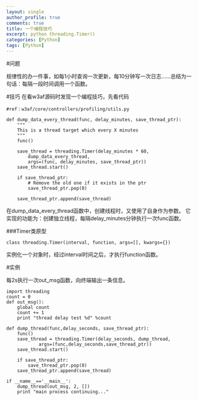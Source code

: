 ```yaml
---
layout: single
author_profile: true
comments: true
title: 一个编程技巧
excerpt: python threading.Timer() 
categories: [Python]
tags: [Python]
---
```


#问题

规律性的办一件事，如每1小时查询一次更新，每10分钟写一次日志……总结为一句话：每隔一段时间调用一个函数。

#技巧
在看w3af源码时发现一个编程技巧，先看代码

	#ref：w3af/core/controllers/profiling/utils.py

	def dump_data_every_thread(func, delay_minutes, save_thread_ptr):
		"""
		This is a thread target which every X minutes
		"""
		func()

		save_thread = threading.Timer(delay_minutes * 60,
			dump_data_every_thread,
			args=(func, delay_minutes, save_thread_ptr))
		save_thread.start()

		if save_thread_ptr:
			# Remove the old one if it exists in the ptr
			save_thread_ptr.pop(0)

		save_thread_ptr.append(save_thread)

在dump_data_every_thread函数中，创建线程时，又使用了自身作为参数。
它实现的功能为：创建独立线程，每隔delay_minutes分钟执行一次func函数。

###Timer类原型

	class threading.Timer(interval, function, args=[], kwargs={})

实例化一个对象时，经过interval时间之后，才执行function函数。	

#实例

每2s执行一次out_msg函数，向终端输出一条信息。

	import threading
	count = 0
	def out_msg():
		global count
		count += 1
		print "thread delay test %d" %count

	def dump_thread(func,delay_seconds, save_thread_ptr):
		func()
		save_thread = threading.Timer(delay_seconds, dump_thread,
				args=(func,delay_seconds,save_thread_ptr))
		save_thread.start()

		if save_thread_ptr:
			save_thread_ptr.pop(0)
		save_thread_ptr.append(save_thread)

	if __name__=='__main__':
		dump_thread(out_msg, 2, [])
		print "main process continuing..."
